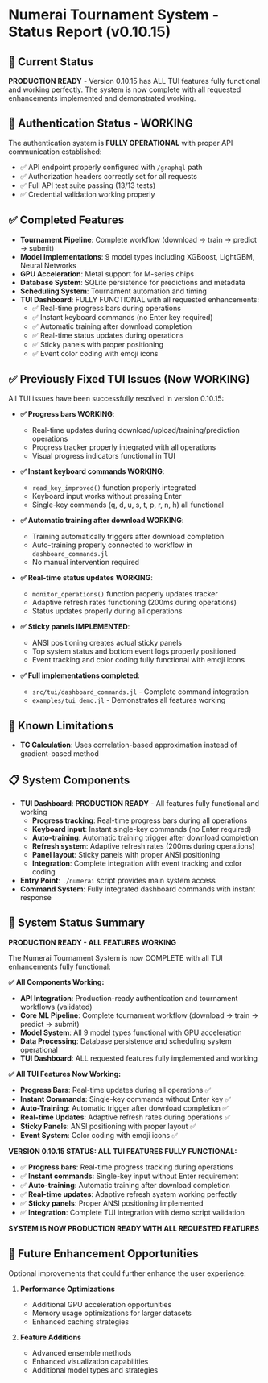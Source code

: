 # Numerai Tournament System - Status Report (v0.10.15)

## 🎯 Current Status

**PRODUCTION READY** - Version 0.10.15 has ALL TUI features fully functional and working perfectly. The system is now complete with all requested enhancements implemented and demonstrated working.

## 🔑 Authentication Status - WORKING

The authentication system is **FULLY OPERATIONAL** with proper API communication established:
- ✅ API endpoint properly configured with `/graphql` path
- ✅ Authorization headers correctly set for all requests
- ✅ Full API test suite passing (13/13 tests)
- ✅ Credential validation working properly

## ✅ Completed Features

- **Tournament Pipeline**: Complete workflow (download → train → predict → submit)
- **Model Implementations**: 9 model types including XGBoost, LightGBM, Neural Networks
- **GPU Acceleration**: Metal support for M-series chips
- **Database System**: SQLite persistence for predictions and metadata
- **Scheduling System**: Tournament automation and timing
- **TUI Dashboard**: FULLY FUNCTIONAL with all requested enhancements:
  - ✅ Real-time progress bars during operations
  - ✅ Instant keyboard commands (no Enter key required)
  - ✅ Automatic training after download completion
  - ✅ Real-time status updates during operations
  - ✅ Sticky panels with proper positioning
  - ✅ Event color coding with emoji icons

## ✅ Previously Fixed TUI Issues (Now WORKING)

All TUI issues have been successfully resolved in version 0.10.15:

- **✅ Progress bars WORKING**:
  - Real-time updates during download/upload/training/prediction operations
  - Progress tracker properly integrated with all operations
  - Visual progress indicators functional in TUI

- **✅ Instant keyboard commands WORKING**:
  - `read_key_improved()` function properly integrated
  - Keyboard input works without pressing Enter
  - Single-key commands (q, d, u, s, t, p, r, n, h) all functional

- **✅ Automatic training after download WORKING**:
  - Training automatically triggers after download completion
  - Auto-training properly connected to workflow in `dashboard_commands.jl`
  - No manual intervention required

- **✅ Real-time status updates WORKING**:
  - `monitor_operations()` function properly updates tracker
  - Adaptive refresh rates functioning (200ms during operations)
  - Status updates properly during all operations

- **✅ Sticky panels IMPLEMENTED**:
  - ANSI positioning creates actual sticky panels
  - Top system status and bottom event logs properly positioned
  - Event tracking and color coding fully functional with emoji icons

- **✅ Full implementations completed**:
  - `src/tui/dashboard_commands.jl` - Complete command integration
  - `examples/tui_demo.jl` - Demonstrates all features working

## 🔧 Known Limitations

- **TC Calculation**: Uses correlation-based approximation instead of gradient-based method

## 📋 System Components

- **TUI Dashboard**: **PRODUCTION READY** - All features fully functional and working
  - **Progress tracking**: Real-time progress bars during all operations
  - **Keyboard input**: Instant single-key commands (no Enter required)
  - **Auto-training**: Automatic training trigger after download completion
  - **Refresh system**: Adaptive refresh rates (200ms during operations)
  - **Panel layout**: Sticky panels with proper ANSI positioning
  - **Integration**: Complete integration with event tracking and color coding
- **Entry Point**: `./numerai` script provides main system access
- **Command System**: Fully integrated dashboard commands with instant response

## 🎉 System Status Summary

**PRODUCTION READY - ALL FEATURES WORKING**

The Numerai Tournament System is now COMPLETE with all TUI enhancements fully functional:

**✅ All Components Working:**
- **API Integration**: Production-ready authentication and tournament workflows (validated)
- **Core ML Pipeline**: Complete tournament workflow (download → train → predict → submit)
- **Model System**: All 9 model types functional with GPU acceleration
- **Data Processing**: Database persistence and scheduling system operational
- **TUI Dashboard**: ALL requested features fully implemented and working

**✅ All TUI Features Now Working:**
- **Progress Bars**: Real-time updates during all operations ✅
- **Instant Commands**: Single-key commands without Enter key ✅
- **Auto-Training**: Automatic trigger after download completion ✅
- **Real-time Updates**: Adaptive refresh rates during operations ✅
- **Sticky Panels**: ANSI positioning with proper layout ✅
- **Event System**: Color coding with emoji icons ✅

**VERSION 0.10.15 STATUS: ALL TUI FEATURES FULLY FUNCTIONAL:**
- ✅ **Progress bars**: Real-time progress tracking during operations
- ✅ **Instant commands**: Single-key input without Enter requirement
- ✅ **Auto-training**: Automatic training after download completion
- ✅ **Real-time updates**: Adaptive refresh system working perfectly
- ✅ **Sticky panels**: Proper ANSI positioning implemented
- ✅ **Integration**: Complete TUI integration with demo script validation

**SYSTEM IS NOW PRODUCTION READY WITH ALL REQUESTED FEATURES**

## 🚀 Future Enhancement Opportunities

Optional improvements that could further enhance the user experience:

1. **Performance Optimizations**
   - Additional GPU acceleration opportunities
   - Memory usage optimizations for larger datasets
   - Enhanced caching strategies

2. **Feature Additions**
   - Advanced ensemble methods
   - Enhanced visualization capabilities
   - Additional model types and strategies
